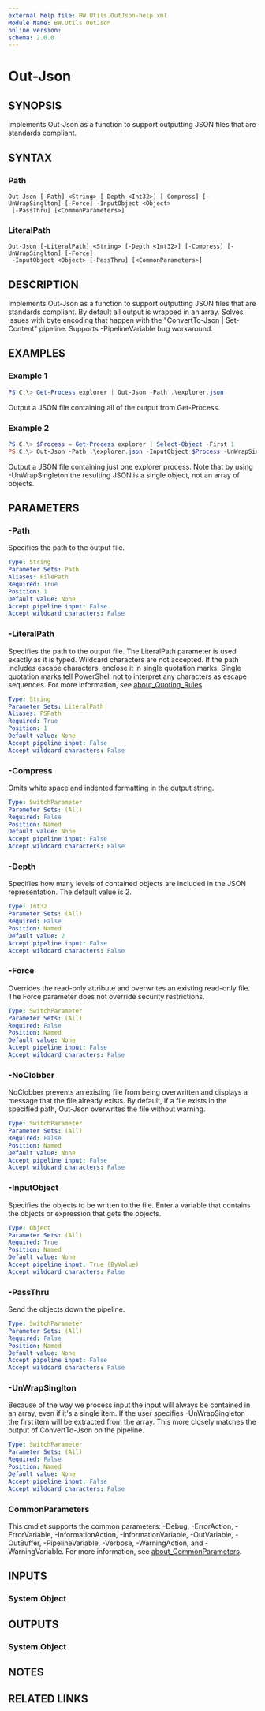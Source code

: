 ```yaml
---
external help file: BW.Utils.OutJson-help.xml
Module Name: BW.Utils.OutJson
online version:
schema: 2.0.0
---
```


# Out-Json

## SYNOPSIS
Implements Out-Json as a function to support outputting JSON files that are standards compliant.

## SYNTAX

### Path
```
Out-Json [-Path] <String> [-Depth <Int32>] [-Compress] [-UnWrapSinglton] [-Force] -InputObject <Object>
 [-PassThru] [<CommonParameters>]
```

### LiteralPath
```
Out-Json [-LiteralPath] <String> [-Depth <Int32>] [-Compress] [-UnWrapSinglton] [-Force]
 -InputObject <Object> [-PassThru] [<CommonParameters>]
```

## DESCRIPTION
Implements Out-Json as a function to support outputting JSON files that are standards compliant.
By default all output is wrapped in an array. Solves issues with byte encoding that happen with
the "ConvertTo-Json | Set-Content" pipeline. Supports -PipelineVariable bug workaround.

## EXAMPLES

### Example 1
```powershell
PS C:\> Get-Process explorer | Out-Json -Path .\explorer.json
```

Output a JSON file containing all of the output from Get-Process.

### Example 2
```powershell
PS C:\> $Process = Get-Process explorer | Select-Object -First 1
PS C:\> Out-Json -Path .\explorer.json -InputObject $Process -UnWrapSingleton
```

Output a JSON file containing just one explorer process. Note that by using -UnWrapSingleton the
resulting JSON is a single object, not an array of objects.

## PARAMETERS

### -Path
Specifies the path to the output file.

```yaml
Type: String
Parameter Sets: Path
Aliases: FilePath
Required: True
Position: 1
Default value: None
Accept pipeline input: False
Accept wildcard characters: False
```

### -LiteralPath
Specifies the path to the output file. The LiteralPath parameter is used exactly as it is typed.
Wildcard characters are not accepted. If the path includes escape characters, enclose it in
single quotation marks. Single quotation marks tell PowerShell not to interpret any characters
as escape sequences. For more information, see [about_Quoting_Rules](https://docs.microsoft.com/en-us/powershell/module/microsoft.powershell.core/about/about_quoting_rules).

```yaml
Type: String
Parameter Sets: LiteralPath
Aliases: PSPath
Required: True
Position: 1
Default value: None
Accept pipeline input: False
Accept wildcard characters: False
```

### -Compress
Omits white space and indented formatting in the output string.

```yaml
Type: SwitchParameter
Parameter Sets: (All)
Required: False
Position: Named
Default value: None
Accept pipeline input: False
Accept wildcard characters: False
```

### -Depth
Specifies how many levels of contained objects are included in the JSON representation. The default
value is 2.

```yaml
Type: Int32
Parameter Sets: (All)
Required: False
Position: Named
Default value: 2
Accept pipeline input: False
Accept wildcard characters: False
```

### -Force
Overrides the read-only attribute and overwrites an existing read-only file. The Force parameter does
not override security restrictions.

```yaml
Type: SwitchParameter
Parameter Sets: (All)
Required: False
Position: Named
Default value: None
Accept pipeline input: False
Accept wildcard characters: False
```

### -NoClobber
NoClobber prevents an existing file from being overwritten and displays a message that the file already exists.
By default, if a file exists in the specified path, Out-Json overwrites the file without warning.

```yaml
Type: SwitchParameter
Parameter Sets: (All)
Required: False
Position: Named
Default value: None
Accept pipeline input: False
Accept wildcard characters: False
```

### -InputObject
Specifies the objects to be written to the file. Enter a variable that contains the objects or expression that gets
the objects.

```yaml
Type: Object
Parameter Sets: (All)
Required: True
Position: Named
Default value: None
Accept pipeline input: True (ByValue)
Accept wildcard characters: False
```

### -PassThru
Send the objects down the pipeline.

```yaml
Type: SwitchParameter
Parameter Sets: (All)
Required: False
Position: Named
Default value: None
Accept pipeline input: False
Accept wildcard characters: False
```

### -UnWrapSinglton
Because of the way we process input the input will always be contained in an array, even if it's a single item. If
the user specifies -UnWrapSingleton the first item will be extracted from the array. This more closely matches the
output of ConvertTo-Json on the pipeline.

```yaml
Type: SwitchParameter
Parameter Sets: (All)
Required: False
Position: Named
Default value: None
Accept pipeline input: False
Accept wildcard characters: False
```

### CommonParameters
This cmdlet supports the common parameters: -Debug, -ErrorAction, -ErrorVariable, -InformationAction, -InformationVariable, -OutVariable, -OutBuffer, -PipelineVariable, -Verbose, -WarningAction, and -WarningVariable. For more information, see [about_CommonParameters](http://go.microsoft.com/fwlink/?LinkID=113216).

## INPUTS

### System.Object

## OUTPUTS

### System.Object
## NOTES

## RELATED LINKS
